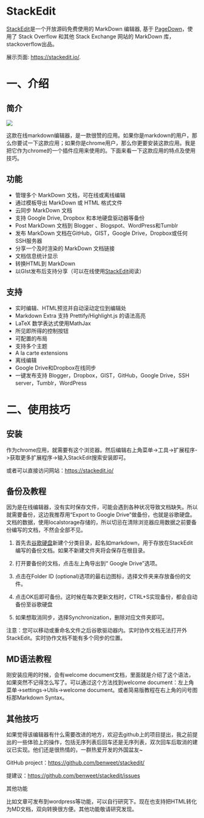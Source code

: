 StackEdit
=========

[StackEdit](https://github.com/benweet/stackedit)是一个开放源码免费使用的 MarkDown 编辑器, 基于 [PageDown](http://www.oschina.net/p/pagedown)，使用了 Stack Overflow 和其他 Stack Exchange 网站的 MarkDown 库，stackoverflow出品。

展示页面: https://stackedit.io/.

# 一、介绍

## 简介

![](https://stackedit.io/static/landing/logo.svg)

这款在线markdown编辑器，是一款很赞的应用。如果你是markdown的用户，那么你要试一下这款应用；如果你是chrome用户，那么你更要安装这款应用。我是把它作为chrome的一个插件应用来使用的。下面来看一下这款应用的特点及使用技巧。

## 功能

- 管理多个 MarkDown 文档，可在线或离线编辑
- 通过模板导出 MarkDown 或 HTML 格式文件
- 云同步 MarkDown 文档
- 支持 Google Drive,  Dropbox 和本地硬盘驱动器等备份
- Post MarkDown 文档到 Blogger 、Blogspot、WordPress和Tumblr
- 发布 MarkDown 文档在GitHub，GIST，Google Drive，Dropbox或任何SSH服务器
- 分享一个及时渲染的 MarkDown 文档链接
- 文档信息统计显示
- 转换HTML到 MarkDown
- 以GIst发布后支持分享（可以在线使用[StackEdit](http://benweet.github.io/stackedit/)阅读）

## 支持

- 实时编辑、HTML预览并自动滚动定位到编辑处
- Markdown Extra 支持 Prettify/Highlight.js 的语法高亮
- LaTeX 数学表达式使用MathJax
- 所见即所得的控制按钮
- 可配置的布局
- 支持多个主题
- A la carte extensions
- 离线编辑
- Google Drive和Dropbox在线同步
- 一键发布支持 Blogger，Dropbox，GIST，GitHub，Google Drive，SSH server，Tumblr，WordPress

# 二、使用技巧

## 安装

作为chrome应用，就需要有这个浏览器。然后编辑右上角菜单->工具->扩展程序->获取更多扩展程序->输入StackEdit搜索安装即可。

或者可以直接访问网站：https://stackedit.io/

## 备份及教程

因为是在线编辑器，没有实时保存文件，可能会遇到各种状况导致文档缺失。所以就需要备份，这边我推荐用“Export to Google Drive”做备份，也就是谷歌硬盘。文档的数据，使用localstorage存储的，所以切忌在清除浏览器应用数据之前要备份编写的文档，不然会全部不见。

1. 首先去[谷歌硬盘](https://drive.google.com/)新建个分类目录，起名如markdown，用于存放在StackEdit编写的备份文档。如果不新建文件夹将会保存在根目录。

2. 打开要备份的文档，点击左上角导出到“ Google Drive”选项。

3. 点击在Folder ID (optional)选项的最右边图标，选择文件夹来存放备份的文件。

4. 点击OK后即可备份。这时候在每次更新文档时，CTRL+S实现备份，都会自动备份至谷歌硬盘

5.  如果想取消同步，选择Synchronization，删除对应文件夹即可。

注意：您可以移动或重命名文件之后谷歌驱动器内。实时协作文档无法打开外StackEdit。实时协作文档不能有多个同步的位置。

## MD语法教程

刚安装应用的时候，会有welcome document文档，里面就是介绍了这个语法，如果突然不记得怎么写了。可以通过这个方法找到welcome document：左上角菜单->settings->Utils->welcome document。或者简易版教程在右上角的问号图标那Markdown Syntax。

## 其他技巧

如果觉得该编辑器有什么需要改进的地方，欢迎去github上的项目提出，我之前提出的一些体验上的操作，包括无序列表后回车还是无序列表，双次回车后取消的建议已实现。他们还是很热情的，一群热爱开发的外国盆友~

GitHub project：https://github.com/benweet/stackedit/

提建议：https://github.com/benweet/stackedit/issues

其他功能

比如文章可发布到wordpress等功能，可以自行研究下。现在也支持把HTML转化为MD文档，双向转换很方便。其他功能敬请研究发现。
